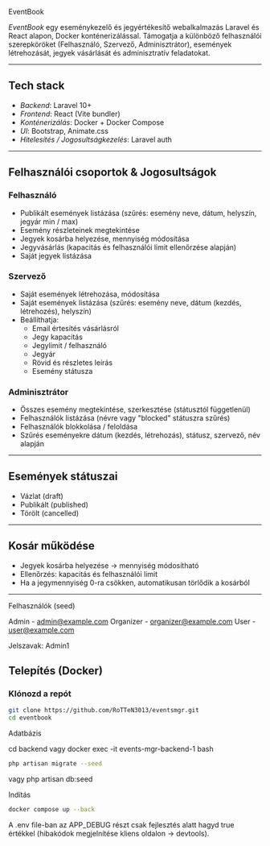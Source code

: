 EventBook

*EventBook* egy eseménykezelő és jegyértékesítő webalkalmazás Laravel és React alapon, 
Docker konténerizálással. Támogatja a különböző felhasználói szerepköröket (Felhasználó, Szervező, Adminisztrátor), események létrehozását, jegyek vásárlását és adminisztratív feladatokat.

---

## Tech stack

- *Backend*: Laravel 10+
- *Frontend*: React (Vite bundler)
- *Konténerizálás*: Docker + Docker Compose
- *UI*: Bootstrap, Animate.css
- *Hitelesítés / Jogosultságkezelés*: Laravel auth

---

## Felhasználói csoportok & Jogosultságok

### Felhasználó
- Publikált események listázása (szűrés: esemény neve, dátum, helyszín, jegyár min / max)
- Esemény részleteinek megtekintése
- Jegyek kosárba helyezése, mennyiség módosítása
- Jegyvásárlás (kapacitás és felhasználói limit ellenőrzése alapján)
- Saját jegyek listázása

### Szervező
- Saját események létrehozása, módosítása
- Saját események listázása (szűrés: esemény neve, dátum (kezdés, létrehozés), helyszín)
- Beállíthatja:
  - Email értesítés vásárlásról
  - Jegy kapacitás
  - Jegylimit / felhasználó
  - Jegyár
  - Rövid és részletes leírás
  - Esemény státusza

### Adminisztrátor
- Összes esemény megtekintése, szerkesztése (státusztól függetlenül)
- Felhasználók listázása (névre vagy "blocked" státuszra szűrés)
- Felhasználók blokkolása / feloldása
- Szűrés eseményekre dátum (kezdés, létrehozás), státusz, szervező, név alapján

---

## Események státuszai

- Vázlat (draft)
- Publikált (published)
- Törölt (cancelled)

---

## Kosár működése

- Jegyek kosárba helyezése → mennyiség módosítható
- Ellenőrzés: kapacitás és felhasználói limit
- Ha a jegymennyiség 0-ra csökken, automatikusan törlődik a kosárból

---

Felhasználók (seed)

Admin - admin@example.com
Organizer - organizer@example.com
User - user@example.com

Jelszavak: Admin1 

## Telepítés (Docker)

### Klónozd a repót

```bash
git clone https://github.com/RoTTeN3013/eventsmgr.git
cd eventbook
```

Adatbázis

cd backend vagy docker exec -it events-mgr-backend-1 bash

```bash
php artisan migrate --seed 
```
vagy php artisan db:seed

Indítás

```bash
docker compose up --back
```

A .env file-ban az APP_DEBUG részt csak fejlesztés alatt hagyd true értékkel (hibakódok megjelnítése kliens oldalon -> devtools).
